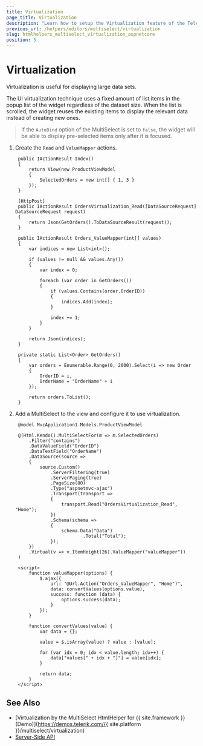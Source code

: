 ```yaml
---
title: Virtualization
page_title: Virtualization
description: "Learn how to setup the Virtualization feature of the Telerik UI MultiSelect HtmlHelper for {{ site.framework }}."
previous_url: /helpers/editors/multiselect/virtualization
slug: htmlhelpers_multiselect_virtualization_aspnetcore
position: 5
---
```


# Virtualization

Virtualization is useful for displaying large data sets.

The UI virtualization technique uses a fixed amount of list items in the popup list of the widget regardless of the dataset size. When the list is scrolled, the widget reuses the existing items to display the relevant data instead of creating new ones.

> If the `AutoBind` option of the MultiSelect is set to `false`, the widget will be able to display pre-selected items only after it is focused.

1. Create the `Read` and `ValueMapper` actions.

        public IActionResult Index()
        {
            return View(new ProductViewModel
            {
                SelectedOrders = new int[] { 1, 3 }
            });
        }

        [HttpPost]
        public IActionResult OrdersVirtualization_Read([DataSourceRequest] DataSourceRequest request)
        {
            return Json(GetOrders().ToDataSourceResult(request));
        }

        public IActionResult Orders_ValueMapper(int[] values)
        {
            var indices = new List<int>();

            if (values != null && values.Any())
            {
                var index = 0;

                foreach (var order in GetOrders())
                {
                    if (values.Contains(order.OrderID))
                    {
                        indices.Add(index);
                    }

                    index += 1;
                }
            }

            return Json(indices);
        }

        private static List<Order> GetOrders()
        {
            var orders = Enumerable.Range(0, 2000).Select(i => new Order
            {
                OrderID = i,
                OrderName = "OrderName" + i
            });

            return orders.ToList();
        }

1. Add a MultiSelect to the view and configure it to use virtualization.

        @model MvcApplication1.Models.ProductViewModel

        @(Html.Kendo().MultiSelectFor(m => m.SelectedOrders)
            .Filter("contains")
            .DataValueField("OrderID")
            .DataTextField("OrderName")
            .DataSource(source =>
            {
                source.Custom()
                    .ServerFiltering(true)
                    .ServerPaging(true)
                    .PageSize(80)
                    .Type("aspnetmvc-ajax")
                    .Transport(transport =>
                    {
                        transport.Read("OrdersVirtualization_Read", "Home");
                    })
                    .Schema(schema =>
                    {
                        schema.Data("Data")
                                .Total("Total");
                    });
            })
            .Virtual(v => v.ItemHeight(26).ValueMapper("valueMapper"))
        )

        <script>
            function valueMapper(options) {
                $.ajax({
                    url: "@Url.Action("Orders_ValueMapper", "Home")",
                    data: convertValues(options.value),
                    success: function (data) {
                        options.success(data);
                    }
                });
            }

            function convertValues(value) {
                var data = {};

                value = $.isArray(value) ? value : [value];

                for (var idx = 0; idx < value.length; idx++) {
                    data["values[" + idx + "]"] = value[idx];
                }

                return data;
            }
        </script>

## See Also

* [Virtualization by the MultiSelect HtmlHelper for {{ site.framework }} (Demo)](https://demos.telerik.com/{{ site.platform }}/multiselect/virtualization)
* [Server-Side API](/api/multiselect)
